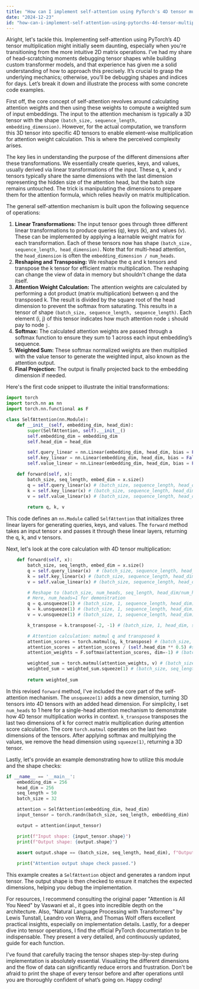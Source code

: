 ```yaml
---
title: "How can I implement self-attention using PyTorch's 4D tensor multiplication?"
date: "2024-12-23"
id: "how-can-i-implement-self-attention-using-pytorchs-4d-tensor-multiplication"
---
```


Alright, let's tackle this. Implementing self-attention using PyTorch’s 4D tensor multiplication might initially seem daunting, especially when you're transitioning from the more intuitive 2D matrix operations. I’ve had my share of head-scratching moments debugging tensor shapes while building custom transformer models, and that experience has given me a solid understanding of how to approach this precisely. It’s crucial to grasp the underlying mechanics; otherwise, you’ll be debugging shapes and indices for days. Let’s break it down and illustrate the process with some concrete code examples.

First off, the core concept of self-attention revolves around calculating attention weights and then using these weights to compute a weighted sum of input embeddings. The input to the attention mechanism is typically a 3D tensor with the shape `(batch_size, sequence_length, embedding_dimension)`. However, for the actual computation, we transform this 3D tensor into specific 4D tensors to enable element-wise multiplication for attention weight calculation. This is where the perceived complexity arises.

The key lies in understanding the purpose of the different dimensions after these transformations. We essentially create queries, keys, and values, usually derived via linear transformations of the input. These q, k, and v tensors typically share the same dimensions with the last dimension representing the hidden size of the attention head, but the batch size remains untouched. The trick is manipulating the dimensions to prepare them for the attention formula, which relies heavily on matrix multiplication.

The general self-attention mechanism is built upon the following sequence of operations:
1. **Linear Transformations:** The input tensor goes through three different linear transformations to produce queries (q), keys (k), and values (v). These can be implemented by applying a learnable weight matrix for each transformation. Each of these tensors now has shape `(batch_size, sequence_length, head_dimension)`. Note that for multi-head attention, the `head_dimension` is often the `embedding_dimension / num_heads`.
2. **Reshaping and Transposing:** We reshape the q and k tensors and transpose the k tensor for efficient matrix multiplication. The reshaping can change the view of data in memory but shouldn't change the data itself.
3. **Attention Weight Calculation:** The attention weights are calculated by performing a dot product (matrix multiplication) between q and the transposed k. The result is divided by the square root of the head dimension to prevent the softmax from saturating. This results in a tensor of shape `(batch_size, sequence_length, sequence_length)`. Each element (i, j) of this tensor indicates how much attention node `i` should pay to node `j`.
4. **Softmax:** The calculated attention weights are passed through a softmax function to ensure they sum to 1 across each input embedding’s sequence.
5. **Weighted Sum:** These softmax normalized weights are then multiplied with the value tensor to generate the weighted input, also known as the attention output.
6. **Final Projection:** The output is finally projected back to the embedding dimension if needed.

Here's the first code snippet to illustrate the initial transformations:

```python
import torch
import torch.nn as nn
import torch.nn.functional as F

class SelfAttention(nn.Module):
    def __init__(self, embedding_dim, head_dim):
        super(SelfAttention, self).__init__()
        self.embedding_dim = embedding_dim
        self.head_dim = head_dim

        self.query_linear = nn.Linear(embedding_dim, head_dim, bias = False)
        self.key_linear = nn.Linear(embedding_dim, head_dim, bias = False)
        self.value_linear = nn.Linear(embedding_dim, head_dim, bias = False)

    def forward(self, x):
        batch_size, seq_length, embed_dim = x.size()
        q = self.query_linear(x) # (batch_size, sequence_length, head_dim)
        k = self.key_linear(x) # (batch_size, sequence_length, head_dim)
        v = self.value_linear(x) # (batch_size, sequence_length, head_dim)
        
        return q, k, v
```

This code defines an `nn.Module` called `SelfAttention` that initializes three linear layers for generating queries, keys, and values. The `forward` method takes an input tensor `x` and passes it through these linear layers, returning the q, k, and v tensors.

Next, let's look at the core calculation with 4D tensor multiplication:

```python
    def forward(self, x):
        batch_size, seq_length, embed_dim = x.size()
        q = self.query_linear(x)  # (batch_size, sequence_length, head_dim)
        k = self.key_linear(x) # (batch_size, sequence_length, head_dim)
        v = self.value_linear(x) # (batch_size, sequence_length, head_dim)

        # Reshape to (batch_size, num_heads, seq_length, head_dim/num_heads) for multi-head
        # Here, num_heads=1 for demonstration
        q = q.unsqueeze(1) # (batch_size, 1, sequence_length, head_dim)
        k = k.unsqueeze(1) # (batch_size, 1, sequence_length, head_dim)
        v = v.unsqueeze(1) # (batch_size, 1, sequence_length, head_dim)

        k_transpose = k.transpose(-2, -1) # (batch_size, 1, head_dim, sequence_length)

        # Attention calculation: matmul q and transposed k
        attention_scores = torch.matmul(q, k_transpose) # (batch_size, 1, seq_length, seq_length)
        attention_scores = attention_scores / (self.head_dim ** 0.5) #scaling
        attention_weights = F.softmax(attention_scores, dim=-1) # (batch_size, 1, seq_length, seq_length)

        weighted_sum = torch.matmul(attention_weights, v) # (batch_size, 1, seq_length, head_dim)
        weighted_sum = weighted_sum.squeeze(1) # (batch_size, seq_length, head_dim)
        
        return weighted_sum
```

In this revised `forward` method, I've included the core part of the self-attention mechanism. The `unsqueeze(1)` adds a new dimension, turning 3D tensors into 4D tensors with an added head dimension. For simplicity, I set `num_heads` to 1 here for a single-head attention mechanism to demonstrate how 4D tensor multiplication works in context. `k_transpose` transposes the last two dimensions of k for correct matrix multiplication during attention score calculation. The core `torch.matmul` operates on the last two dimensions of the tensors. After applying softmax and multiplying the values, we remove the head dimension using `squeeze(1)`, returning a 3D tensor.

Lastly, let's provide an example demonstrating how to utilize this module and the shape checks:

```python
if __name__ == '__main__':
    embedding_dim = 256
    head_dim = 256
    seq_length = 50
    batch_size = 32

    attention = SelfAttention(embedding_dim, head_dim)
    input_tensor = torch.randn(batch_size, seq_length, embedding_dim)

    output = attention(input_tensor)

    print(f"Input shape: {input_tensor.shape}")
    print(f"Output shape: {output.shape}")

    assert output.shape == (batch_size, seq_length, head_dim), f"Output shape mismatch, got {output.shape}, expected {(batch_size, seq_length, head_dim)}"
    
    print("Attention output shape check passed.")
```
This example creates a `SelfAttention` object and generates a random input tensor. The output shape is then checked to ensure it matches the expected dimensions, helping you debug the implementation.

For resources, I recommend consulting the original paper "Attention is All You Need" by Vaswani et al., it goes into incredible depth on the architecture. Also, “Natural Language Processing with Transformers” by Lewis Tunstall, Leandro von Werra, and Thomas Wolf offers excellent practical insights, especially on implementation details. Lastly, for a deeper dive into tensor operations, I find the official PyTorch documentation to be indispensable. They present a very detailed, and continuously updated, guide for each function.

I've found that carefully tracing the tensor shapes step-by-step during implementation is absolutely essential. Visualizing the different dimensions and the flow of data can significantly reduce errors and frustration. Don't be afraid to print the shape of every tensor before and after operations until you are thoroughly confident of what’s going on. Happy coding!
